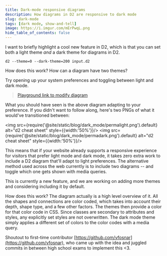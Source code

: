```yaml
---
title: Dark-mode responsive diagrams
description: How diagrams in D2 are responsive to dark mode
slug: dark-mode
tags: [dark mode, show-and-tell]
image: https://i.imgur.com/mErPwqL.png
hide_table_of_contents: false
---
```


I want to briefly highlight a cool new feature in D2, which is that you can set both a
light theme *and* a dark theme for diagrams in D2.

```
d2 --theme=0 --dark-theme=200 input.d2
```

How does this work? How can a diagram have two themes?

Try opening up your system preferences and toggling between light and dark mode.

<div dangerouslySetInnerHTML={{__html: require('@site/static/blog/dark_mode/main.svg2')}}></div>


> [Playground link to modify diagram](https://play.d2lang.com/?script=jFRNj9MwEL3Pr3h0D4C0CWWPFqyQQEJcuBRx2ovrTJuwrh153C0r2v-Oxk6_BBJcImfy5uu9F5cqrRJpkJMNMtrEIdNJC4Mu7gLREMZtNth3dwTc4NMdxKVhzAT07H1Ec49dTL6j_QTWiIubcfCsx7j8wS4L0XQw-EWA20qOG9SN6EDkVR7knjcli3-OMWVO7cfFAmsOnGyOiTqbHv8JomP8fKpNEysH-iacwdb1UAYegnUupm4Ia-SIYiC4WN41DSjiGsQn6wk4EAFXLc1_4go1Irq_iMG-noEiRPP17bEOUJWZ3czn81kJlWLAhw13g8WrMfGKk1S3N-KUEgOl5_Wpxp9Vz3VXq9VsCh7o-NxfcKSjytOaoE-DfZ83vgDfqUHgvBV5P5s6zNC2Ld7cV8CLpsGX1SQ8eitXat-iaS6AJYZd3PoOS4YdRx2gO4P-1m6avOTWqEHi7jSG7jItXf97g7v5vEhyOBmxvfLglZ90cVp8_6x0caVvkna0a9Yal1BNPYLPH5zI1QeSbPPgDL71gxzJ6SJLeJnhehvWXK13-xCW7OxWGEOlTxfU4cq15Z-Le8tMFz9xHwM_d7w7h0-XocHSW_dIB_odAAD__w%3D%3D&layout=elk&)


What you should have seen is the above diagram adapting to your preference. If you didn't
want to follow along, here's two PNGs of what it would've transitioned between:

<img src={require('@site/static/blog/dark_mode/permalight.png').default} alt="d2 cheat sheet" style={{width:'50%'}}/>
<img src={require('@site/static/blog/dark_mode/permadark.png').default} alt="d2 cheat sheet" style={{width:'50%'}}/>

This means that if your website already supports a responsive experience for visitors that
prefer light mode and dark mode, it takes zero extra work to include a D2 diagram that'll
adapt to light preferences. The alternative method used across the web currently is to
include two diagrams -- and toggle which one gets shown with media queries.

This is currently a new feature, and we are working on adding more themes and considering
including it by default.

How does this work? The diagram actually is a high level overview of it. All the shapes
and connections are color coded, which takes into account their depth, shape type, and a
few other factors. The themes then provide a color for that color code in CSS. Since
classes are secondary to attributes and styles, any explicitly set styles are not
overwritten. The dark mode theme simply applies a different set of colors to the color
codes with a media query.

Shoutout to first-time contributor
[https://github.com/vfosnar](https://github.com/vfosnar), who came up with the idea and
juggled commits in between high school exams to implement this <3.
